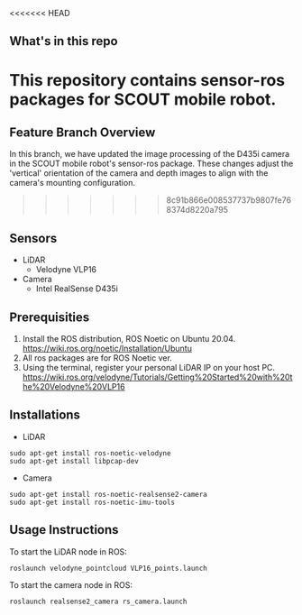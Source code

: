 <<<<<<< HEAD
## What's in this repo
This repository contains sensor-ros packages for SCOUT mobile robot.
=======
## Feature Branch Overview
In this branch, we have updated the image processing of the D435i camera in the SCOUT mobile robot's sensor-ros package. These changes adjust the 'vertical' orientation of the camera and depth images to align with the camera's mounting configuration.
>>>>>>> 8c91b866e008537737b9807fe768374d8220a795

## Sensors
* LiDAR
    * Velodyne VLP16
* Camera
    * Intel RealSense D435i

## Prerequisities
1. Install the ROS distribution, ROS Noetic on Ubuntu 20.04.<br/>
https://wiki.ros.org/noetic/Installation/Ubuntu
2. All ros packages are for ROS Noetic ver.
3. Using the terminal, register your personal LiDAR IP on your host PC. <br/>
https://wiki.ros.org/velodyne/Tutorials/Getting%20Started%20with%20the%20Velodyne%20VLP16


## Installations
* LiDAR
```
sudo apt-get install ros-noetic-velodyne
sudo apt-get install libpcap-dev
```
* Camera
```
sudo apt-get install ros-noetic-realsense2-camera
sudo apt-get install ros-noetic-imu-tools
```
## Usage Instructions
To start the LiDAR node in ROS:
```
roslaunch velodyne_pointcloud VLP16_points.launch
```
To start the camera node in ROS:
```
roslaunch realsense2_camera rs_camera.launch
```

